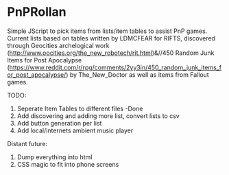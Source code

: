 # PnPRollan
Simple JScript to pick items from lists/item tables to assist PnP games.
Current lists based on tables written by LDMCFEAR for RIFTS, discovered through Geocities archelogical work (http://www.oocities.org/the_new_robotech/rit.html)&//450 Random Junk Items for Post Apocalypse (https://www.reddit.com/r/rpg/comments/2yy3in/450_random_junk_items_for_post_apocalypse/) by The_New_Doctor as well as items from Fallout games.


TODO:  
1. Seperate Item Tables to different files -Done  
2. Add discovering and adding more list, convert lists to csv  
3. Add button generation per list  
4. Add local/internets ambient music player  

Distant future:  
1. Dump everything into html  
2. CSS magic to fit into phone screens  
